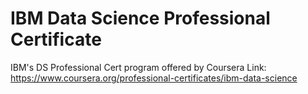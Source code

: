 # IBM Data Science Professional Certificate
IBM's DS Professional Cert program offered by Coursera
Link: https://www.coursera.org/professional-certificates/ibm-data-science
